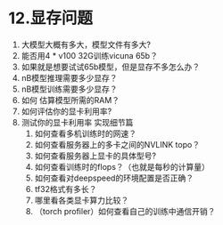 # 12.显存问题

1.  大模型大概有多大，模型文件有多大?
2.  能否用4 \* v100 32G训练vicuna 65b？
3.  如果就是想要试试65b模型，但是显存不多怎么办？
4.  nB模型推理需要多少显存？
5.  nB模型训练需要多少显存？
6.  如何 估算模型所需的RAM？
7.  如何评估你的显卡利用率?
8.  测试你的显卡利用率 实现细节篇
    1.  如何查看多机训练时的网速？
    2.  如何查看服务器上的多卡之间的NVLINK topo？
    3.  如何查看服务器上显卡的具体型号?
    4.  如何查看训练时的flops？（也就是每秒的计算量）
    5.  如何查看对deepspeed的环境配置是否正确？
    6.  tf32格式有多长？
    7.  哪里看各类显卡算力比较？
    8.  （torch profiler）如何查看自己的训练中通信开销？

